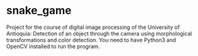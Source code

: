 # snake_game
Project for the course of digital image processing of the University of Antioquia: Detection of an object through the camera 
using morphological transformations and color detection.
You need to have Python3 and OpenCV installed to run the program.

